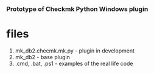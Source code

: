 ### Prototype of Checkmk Python Windows plugin

# files
1. mk_db2.checmk.mk.py - plugin in development
2. mk_db2 - base plugin
3. .cmd, .bat, .ps1 - examples of the real life code